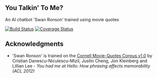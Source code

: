 ## You Talkin' To Me?

An AI chatbot 'Swan Ronson' trained using movie quotes

[![Build Status](https://travis-ci.org/jhole89/you-talkin-to-me.svg?branch=master)](https://travis-ci.org/jhole89/you-talkin-to-me)
[![Coverage Status](https://coveralls.io/repos/github/jhole89/you-talkin-to-me/badge.svg?branch=master)](https://coveralls.io/github/jhole89/you-talkin-to-me?branch=master)

## Acknowledgments

* 'Swan Ronson' is trained on the [Cornell Movie-Quotes Corpus v1.0](https://www.cs.uic.edu/~liub/FBS/sentiment-analysis.html#lexicon)
by Cristian Danescu-Niculescu-Mizil, Justin Cheng, Jon Kleinberg and Lillian Lee -
*You had me at Hello: How phrasing affects memorability (ACL 2012)*